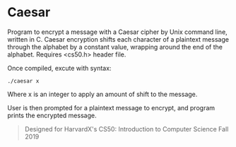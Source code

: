 # Caesar

Program to encrypt a message with a Caesar cipher by Unix command line, written in C. Caesar encryption
shifts each character of a plaintext message through the alphabet by a constant value, wrapping around the
end of the alphabet. Requires <cs50.h> header file.

Once compiled, excute with syntax:
```
./caesar x
```
Where x is an integer to apply an amount of shift to the message.

User is then prompted for a plaintext message to encrypt, and program prints the encrypted message.

> Designed for HarvardX's CS50: Introduction to Computer Science Fall 2019
